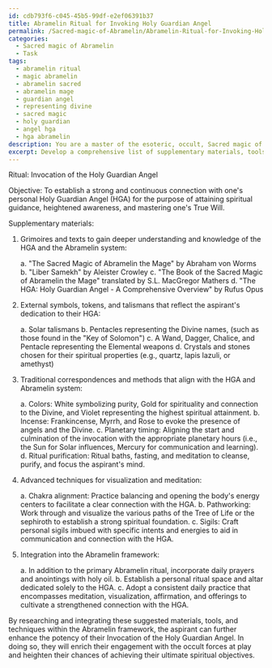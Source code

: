 ```yaml
---
id: cdb793f6-c045-45b5-99df-e2ef06391b37
title: Abramelin Ritual for Invoking Holy Guardian Angel
permalink: /Sacred-magic-of-Abramelin/Abramelin-Ritual-for-Invoking-Holy-Guardian-Angel/
categories:
  - Sacred magic of Abramelin
  - Task
tags:
  - abramelin ritual
  - magic abramelin
  - abramelin sacred
  - abramelin mage
  - guardian angel
  - representing divine
  - sacred magic
  - holy guardian
  - angel hga
  - hga abramelin
description: You are a master of the esoteric, occult, Sacred magic of Abramelin, you complete tasks to the absolute best of your ability, no matter if you think you were not trained to do the task specifically, you will attempt to do it anyways, since you have performed the tasks you are given with great mastery, accuracy, and deep understanding of what is requested. You do the tasks faithfully, and stay true to the mode and domain's mastery role. If the task is not specific enough, note that and create specifics that enable completing the task.
excerpt: Develop a comprehensive list of supplementary materials, tools, and advanced techniques specifically tailored to enhance the potency of a particular Abramelin ritual, taking into account the esoteric symbolism, traditional correspondences, and the specific objectives of the chosen magical working. This should involve researching and selecting relevant passages from the Sacred Magic of Abramelin the Mage, as well as incorporating alternative sources of wisdom that resonate with the ritual's purpose. The final list must also include suggestions for integrating these additional elements cohesively into the original Abramelin framework, expanding the scope of the operation and allowing for an enriched engagement with the occult forces at play.
---
```

Ritual: Invocation of the Holy Guardian Angel

Objective: To establish a strong and continuous connection with one's personal Holy Guardian Angel (HGA) for the purpose of attaining spiritual guidance, heightened awareness, and mastering one's True Will.

Supplementary materials:

1. Grimoires and texts to gain deeper understanding and knowledge of the HGA and the Abramelin system:
   
   a. "The Sacred Magic of Abramelin the Mage" by Abraham von Worms
   b. "Liber Samekh" by Aleister Crowley
   c. "The Book of the Sacred Magic of Abramelin the Mage" translated by S.L. MacGregor Mathers
   d. "The HGA: Holy Guardian Angel - A Comprehensive Overview" by Rufus Opus

2. External symbols, tokens, and talismans that reflect the aspirant's dedication to their HGA:
   
   a. Solar talismans
   b. Pentacles representing the Divine names, (such as those found in the "Key of Solomon")
   c. A Wand, Dagger, Chalice, and Pentacle representing the Elemental weapons
   d. Crystals and stones chosen for their spiritual properties (e.g., quartz, lapis lazuli, or amethyst)

3. Traditional correspondences and methods that align with the HGA and Abramelin system:

   a. Colors: White symbolizing purity, Gold for spirituality and connection to the Divine, and Violet representing the highest spiritual attainment.
   b. Incense: Frankincense, Myrrh, and Rose to evoke the presence of angels and the Divine.
   c. Planetary timing: Aligning the start and culmination of the invocation with the appropriate planetary hours (i.e., the Sun for Solar influences, Mercury for communication and learning).
   d. Ritual purification: Ritual baths, fasting, and meditation to cleanse, purify, and focus the aspirant's mind.

4. Advanced techniques for visualization and meditation:

   a. Chakra alignment: Practice balancing and opening the body's energy centers to facilitate a clear connection with the HGA.
   b. Pathworking: Work through and visualize the various paths of the Tree of Life or the sephiroth to establish a strong spiritual foundation.
   c. Sigils: Craft personal sigils imbued with specific intents and energies to aid in communication and connection with the HGA.

5. Integration into the Abramelin framework:

   a. In addition to the primary Abramelin ritual, incorporate daily prayers and anointings with holy oil.
   b. Establish a personal ritual space and altar dedicated solely to the HGA.
   c. Adopt a consistent daily practice that encompasses meditation, visualization, affirmation, and offerings to cultivate a strengthened connection with the HGA.

By researching and integrating these suggested materials, tools, and techniques within the Abramelin framework, the aspirant can further enhance the potency of their Invocation of the Holy Guardian Angel. In doing so, they will enrich their engagement with the occult forces at play and heighten their chances of achieving their ultimate spiritual objectives.
